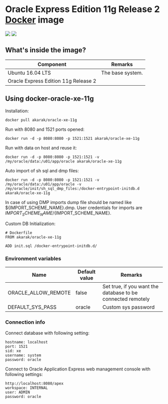 Oracle Express Edition 11g Release 2 [Docker](https://www.docker.com) image
============================
[![](https://images.microbadger.com/badges/image/akarak/oracle-xe-11g.svg)](https://microbadger.com/images/akarak/oracle-xe-11g "Get your own image badge on microbadger.com")
[![](https://images.microbadger.com/badges/version/akarak/oracle-xe-11g.svg)](https://microbadger.com/images/akarak/oracle-xe-11g "Get your own version badge on microbadger.com")

<a name="whats_inside"></a>
## What's inside the image?

| Component        | Remarks |
| ---------------- | ------------------- |
| Ubuntu 16.04 LTS | The base system. |
| Oracle Express Edition 11g Release 2 | |

<a name="using"></a>
## Using docker-oracle-xe-11g

Installation:
```
docker pull akarak/oracle-xe-11g
```

Run with 8080 and 1521 ports opened:
```
docker run -d -p 8080:8080 -p 1521:1521 akarak/oracle-xe-11g
```

Run with data on host and reuse it:
```
docker run -d -p 8080:8080 -p 1521:1521 -v /my/oracle/data:/u01/app/oracle akarak/oracle-xe-11g
```

Auto import of sh sql and dmp files:
```
docker run -d -p 8080:8080 -p 1521:1521 -v /my/oracle/data:/u01/app/oracle -v /my/oracle/init/sh_sql_dmp_files:/docker-entrypoint-initdb.d akarak/oracle-xe-11g
```
In case of using DMP imports dump file should be named like ${IMPORT_SCHEME_NAME}.dmp. User credentials for imports are ${IMPORT_SCHEME_NAME}/${IMPORT_SCHEME_NAME}.

Custom DB Initialization:
```
# Dockerfile
FROM akarak/oracle-xe-11g

ADD init.sql /docker-entrypoint-initdb.d/
```

### Environment variables

| Name        | Default value | Remarks |
| ---------------- | ------------------- | ------------------- |
| ORACLE_ALLOW_REMOTE | false | Set true, if you want the database to be connected remotely |
| DEFAULT_SYS_PASS | oracle | Custom sys password |

### Connection info

Connect database with following setting:
```
hostname: localhost
port: 1521
sid: xe
username: system
password: oracle
```

Connect to Oracle Application Express web management console with following settings:
```
http://localhost:8080/apex
workspace: INTERNAL
user: ADMIN
password: oracle
```
